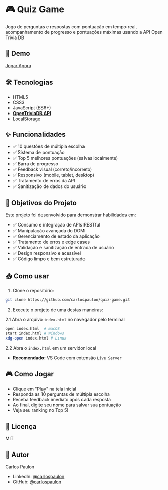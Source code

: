 # 🎮 Quiz Game

Jogo de perguntas e respostas com pontuação em tempo real, acompanhamento de progresso e pontuações máximas usando a API Open Trivia DB

## 🚀 Demo

[Jogar Agora](https://carlospaulon.github.io/quiz-game/)

## 🛠️ Tecnologias

- HTML5 
- CSS3
- JavaScript (ES6+)
- **[OpenTriviaDB API](https://opentdb.com/api_config.php)**
- LocalStorage

## ✨ Funcionalidades

- ✅ 10 questões de múltipla escolha
- ✅ Sistema de pontuação
- ✅ Top 5 melhores pontuações (salvas localmente)
- ✅ Barra de progresso
- ✅ Feedback visual (correto/incorreto)
- ✅ Responsivo (mobile, tablet, desktop)
- ✅ Tratamento de erros da API
- ✅ Sanitização de dados do usuário

## 🎯 Objetivos do Projeto
Este projeto foi desenvolvido para demonstrar habilidades em:

- ✅ Consumo e integração de APIs RESTful
- ✅ Manipulação avançada do DOM
- ✅ Gerenciamento de estado da aplicação
- ✅ Tratamento de erros e edge cases
- ✅ Validação e sanitização de entrada de usuário
- ✅ Design responsivo e acessível
- ✅ Código limpo e bem estruturado

## 📥 Como usar

1. Clone o repositório:
```bash
git clone https://github.com/carlospaulon/quiz-game.git
```

2. Execute o projeto de uma destas maneiras:
   
2.1 Abra o arquivo `index.html` no navegador pelo terminal
```bash
open index.html  # macOS
start index.html # Windows
xdg-open index.html # Linux
```

2.2 Abra o `index.html` em um servidor local

- **Recomendado:** VS Code com extensão `Live Server`

## 🎮 Como Jogar

- Clique em "Play" na tela inicial
- Responda as 10 perguntas de múltipla escolha
- Receba feedback imediato após cada resposta
- Ao final, digite seu nome para salvar sua pontuação
- Veja seu ranking no Top 5!

## 📄 Licença
MIT

## 👤 Autor
Carlos Paulon

- LinkedIn: [@carlospaulon](https://www.linkedin.com/in/carlospaulon/)
- GitHub: [@carlospaulon](https://github.com/carlospaulon)
